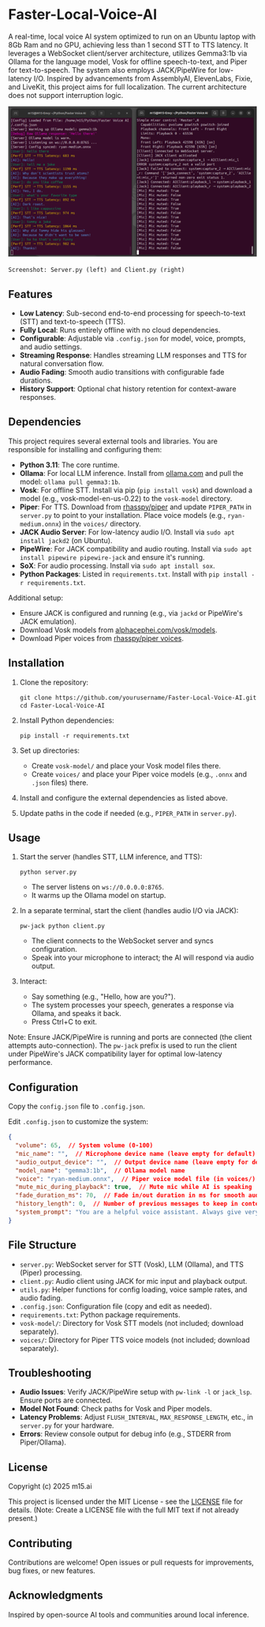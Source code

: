 # Faster-Local-Voice-AI

A real-time, local voice AI system optimized to run on an Ubuntu laptop with 8Gb Ram and no GPU, achieving less than 1 second STT to TTS latency. It leverages a WebSocket client/server architecture, utilizes Gemma3:1b via Ollama for the language model, Vosk for offline speech-to-text, and Piper for text-to-speech. The system also employs JACK/PipeWire for low-latency I/O. Inspired by advancements from AssemblyAI, ElevenLabs, Fixie, and LiveKit, this project aims for full localization. The current architecture does not support interruption logic.

![Server.py and Client.py screenshot](./Docs/Screen1.png)

`Screenshot: Server.py (left) and Client.py (right)`

## Features
- **Low Latency**: Sub-second end-to-end processing for speech-to-text (STT) and text-to-speech (TTS).
- **Fully Local**: Runs entirely offline with no cloud dependencies.
- **Configurable**: Adjustable via `.config.json` for model, voice, prompts, and audio settings.
- **Streaming Response**: Handles streaming LLM responses and TTS for natural conversation flow.
- **Audio Fading**: Smooth audio transitions with configurable fade durations.
- **History Support**: Optional chat history retention for context-aware responses.

## Dependencies
This project requires several external tools and libraries. You are responsible for installing and configuring them:

- **Python 3.11**: The core runtime.
- **Ollama**: For local LLM inference. Install from [ollama.com](https://ollama.com) and pull the model: `ollama pull gemma3:1b`.
- **Vosk**: For offline STT. Install via pip (`pip install vosk`) and download a model (e.g., vosk-model-en-us-0.22) to the `vosk-model` directory.
- **Piper**: For TTS. Download from [rhasspy/piper](https://github.com/rhasspy/piper) and update `PIPER_PATH` in `server.py` to point to your installation. Place voice models (e.g., `ryan-medium.onnx`) in the `voices/` directory.
- **JACK Audio Server**: For low-latency audio I/O. Install via `sudo apt install jackd2` (on Ubuntu).
- **PipeWire**: For JACK compatibility and audio routing. Install via `sudo apt install pipewire pipewire-jack` and ensure it's running.
- **SoX**: For audio processing. Install via `sudo apt install sox`.
- **Python Packages**: Listed in `requirements.txt`. Install with `pip install -r requirements.txt`.

Additional setup:
- Ensure JACK is configured and running (e.g., via `jackd` or PipeWire's JACK emulation).
- Download Vosk models from [alphacephei.com/vosk/models](https://alphacephei.com/vosk/models).
- Download Piper voices from [rhasspy/piper voices](https://github.com/rhasspy/piper/blob/master/VOICES.md).

## Installation
1. Clone the repository:
   ```
   git clone https://github.com/yourusername/Faster-Local-Voice-AI.git
   cd Faster-Local-Voice-AI
   ```

2. Install Python dependencies:
   ```
   pip install -r requirements.txt
   ```

3. Set up directories:
   - Create `vosk-model/` and place your Vosk model files there.
   - Create `voices/` and place your Piper voice models (e.g., `.onnx` and `.json` files) there.

4. Install and configure the external dependencies as listed above.

5. Update paths in the code if needed (e.g., `PIPER_PATH` in `server.py`).

## Usage
1. Start the server (handles STT, LLM inference, and TTS):
   ```
   python server.py
   ```
   - The server listens on `ws://0.0.0.0:8765`.
   - It warms up the Ollama model on startup.

2. In a separate terminal, start the client (handles audio I/O via JACK):
   ```
   pw-jack python client.py
   ```
   - The client connects to the WebSocket server and syncs configuration.
   - Speak into your microphone to interact; the AI will respond via audio output.

3. Interact:
   - Say something (e.g., "Hello, how are you?").
   - The system processes your speech, generates a response via Ollama, and speaks it back.
   - Press Ctrl+C to exit.

Note: Ensure JACK/PipeWire is running and ports are connected (the client attempts auto-connection). The `pw-jack` prefix is used to run the client under PipeWire's JACK compatibility layer for optimal low-latency performance.

## Configuration
Copy the `config.json` file to `.config.json`.

Edit `.config.json` to customize the system:

```json
{
  "volume": 65,  // System volume (0-100)
  "mic_name": "",  // Microphone device name (leave empty for default)
  "audio_output_device": "",  // Output device name (leave empty for default)
  "model_name": "gemma3:1b",  // Ollama model name
  "voice": "ryan-medium.onnx",  // Piper voice model file (in voices/)
  "mute_mic_during_playback": true,  // Mute mic while AI is speaking
  "fade_duration_ms": 70,  // Fade in/out duration in ms for smooth audio
  "history_length": 0,  // Number of previous messages to keep in context (0 for none)
  "system_prompt": "You are a helpful voice assistant. Always give very short responses."  // LLM system prompt
}
```

## File Structure
- `server.py`: WebSocket server for STT (Vosk), LLM (Ollama), and TTS (Piper) processing.
- `client.py`: Audio client using JACK for mic input and playback output.
- `utils.py`: Helper functions for config loading, voice sample rates, and audio fading.
- `.config.json`: Configuration file (copy and edit as needed).
- `requirements.txt`: Python package requirements.
- `vosk-model/`: Directory for Vosk STT models (not included; download separately).
- `voices/`: Directory for Piper TTS voice models (not included; download separately).

## Troubleshooting
- **Audio Issues**: Verify JACK/PipeWire setup with `pw-link -l` or `jack_lsp`. Ensure ports are connected.
- **Model Not Found**: Check paths for Vosk and Piper models.
- **Latency Problems**: Adjust `FLUSH_INTERVAL`, `MAX_RESPONSE_LENGTH`, etc., in `server.py` for your hardware.
- **Errors**: Review console output for debug info (e.g., STDERR from Piper/Ollama).

## License
Copyright (c) 2025 m15.ai

This project is licensed under the MIT License - see the [LICENSE](LICENSE) file for details. (Note: Create a LICENSE file with the full MIT text if not already present.)

## Contributing
Contributions are welcome! Open issues or pull requests for improvements, bug fixes, or new features.

## Acknowledgments
Inspired by open-source AI tools and communities around local inference.